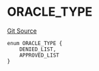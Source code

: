 # ORACLE_TYPE
[Git Source](https://github.com/thrackle-io/tron/blob/a0e7b20980bb06404eb010a144cfad3764962831/src/protocol/economic/ruleProcessor/RuleCodeData.sol)


```solidity
enum ORACLE_TYPE {
    DENIED_LIST,
    APPROVED_LIST
}
```

